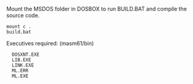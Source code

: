 

Mount the MSDOS folder in DOSBOX to run BUILD.BAT and compile the source code.

```
mount c .
build.bat
```

Executives required: (masm61/bin)
```
  DOSXNT.EXE
  LIB.EXE
  LINK.EXE
  ML.ERR
  ML.EXE
```
